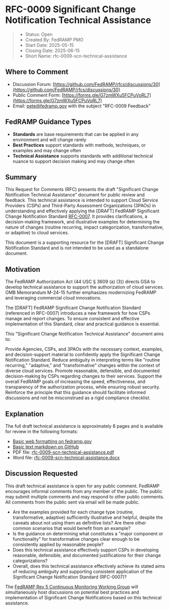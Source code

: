 # RFC-0009 Significant Change Notification Technical Assistance

> - Status: Open
> - Created By: FedRAMP PMO
> - Start Date: 2025-05-15
> - Closing Date: 2025-06-15
> - Short Name: rfc-0009-scn-technical-assistance
     
## Where to Comment

- Discussion Forum: [https://github.com/FedRAMP/rfcs/discussions/30](https://github.com/FedRAMP/rfcs/discussions/30)
- Public Comment Form: [https://forms.gle/G7zmWXu5FCPuVoRL7](https://forms.gle/G7zmWXu5FCPuVoRL7)
- Email: pete@fedramp.gov with the subject "RFC-0009 Feedback"

## FedRAMP Guidance Types

- **Standards** are base requirements that can be applied in any environment and will change rarely
- **Best Practices** support standards with methods, techniques, or examples and may change often
- **Technical Assistance** supports standards with additional technical nuance to support decision making and may change often


## Summary

This Request for Comments (RFC) presents the draft "Significant Change Notification Technical Assistance" document for public review and feedback. This technical assistance is intended to support Cloud Service Providers (CSPs) and Third-Party Assessment Organizations (3PAOs) in understanding and effectively applying the [DRAFT] FedRAMP Significant Change Notification Standard [RFC-0007](https://github.com/FedRAMP/rfcs/discussions/19). It provides clarifications, a decision-making framework, and illustrative examples for determining the nature of changes (routine recurring, impact categorization, transformative, or adaptive) to cloud services.

This document is a supporting resource for the [DRAFT] Significant Change Notification Standard and is not intended to be used as a standalone document.

## Motivation

The FedRAMP Authorization Act (44 USC § 3609 (a) (3)) directs GSA to develop technical assistance to support the authorization of cloud services. OMB Memorandum M-24-15 further emphasizes modernizing FedRAMP and leveraging commercial cloud innovations.

The [DRAFT] FedRAMP Significant Change Notification Standard (referenced in RFC-0007) introduces a new framework for how CSPs manage and report changes. To ensure consistent and effective implementation of this Standard, clear and practical guidance is essential. 

This "Significant Change Notification Technical Assistance" document aims to:

Provide Agencies, CSPs, and 3PAOs with the necessary context, examples, and decision-support material to confidently apply the Significant Change Notification Standard.
Reduce ambiguity in interpreting terms like "routine recurring," "adaptive," and "transformative" changes within the context of diverse cloud services.
Promote reasonable, defensible, and documented decision-making by CSPs regarding changes to their services.
Support the overall FedRAMP goals of increasing the speed, effectiveness, and transparency of the authorization process, while ensuring robust security.
Reinforce the principle that this guidance should facilitate informed discussions and not be misconstrued as a rigid compliance checklist.

## Explanation

The full draft technical assistance is approximately 8 pages and is available for review in the following formats:

- [Basic web formatting on fedramp.gov](https://fedramp.gov/updates/rfcs/0009)
- [Basic text markdown on GitHub](https://github.com/FedRAMP/rfcs/discussions/30)
- PDF file: [rfc-0009-scn-technical-assistance.pdf](https://github.com/FedRAMP/rfcs/raw/main/rfc/assets/0009-scn-technical-assistance.pdf)
- Word file: [rfc-0009-scn-technical-assistance.docx](https://github.com/FedRAMP/rfcs/raw/main/rfc/assets/0009-scn-technical-assistance.docx)

## Discussion Requested

This draft technical assistance is open for any public comment. FedRAMP encourages informal comments from any member of the public. The public may submit multiple comments and may respond to other public comments. All comments from the public sent via email will be made public.

- Are the examples provided for each change type (routine, transformative, adaptive) sufficiently illustrative and helpful, despite the caveats about not using them as definitive lists? Are there other common scenarios that would benefit from an example?
- Is the guidance on determining what constitutes a "major component or functionality" for transformative changes clear enough to be consistently applied by reasonable people?
- Does this technical assistance effectively support CSPs in developing reasonable, defensible, and documented justifications for their change categorizations?
- Overall, does this technical assistance effectively achieve its stated aims of reducing ambiguity and supporting consistent application of the Significant Change Notification Standard (RFC-0007)?

The [FedRAMP Rev 5 Continuous Monitoring Working Group](https://www.fedramp.gov/20x/working-groups/rev5-monitoring/) will simultaneously host discussions on potential best practices and implementation of Significant Change Notifications based on this technical assistance.
